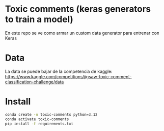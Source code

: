 # Toxic comments (keras generators to train a model)
En este repo se ve como armar un custom data generator para entrenar con Keras

# Data
La data se puede bajar de la competencia de kaggle:
https://www.kaggle.com/competitions/jigsaw-toxic-comment-classification-challenge/data


# Install
```bash
conda create -n toxic-comments python=3.12
conda activate toxic-comments
pip install -f requirements.txt
```